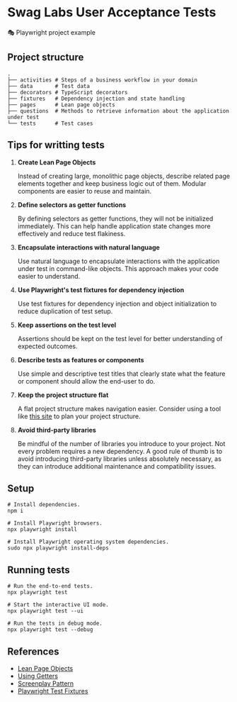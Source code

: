 # Swag Labs User Acceptance Tests

🎭 Playwright project example

## Project structure

```Shell
.
├── activities # Steps of a business workflow in your domain
├── data       # Test data
├── decorators # TypeScript decorators
├── fixtures   # Dependency injection and state handling
├── pages      # Lean page objects
├── questions  # Methods to retrieve information about the application under test
└── tests      # Test cases
```

## Tips for writting tests

1. **Create Lean Page Objects**

   Instead of creating large, monolithic page objects, describe related page elements together and keep business logic out of them. Modular components are easier to reuse and maintain.

2. **Define selectors as getter functions**

   By defining selectors as getter functions, they will not be initialized immediately. This can help handle application state changes more effectively and reduce test flakiness.

3. **Encapsulate interactions with natural language**

   Use natural language to encapsulate interactions with the application under test in command-like objects. This approach makes your code easier to understand.

4. **Use Playwright's test fixtures for dependency injection**

   Use test fixtures for dependency injection and object initialization to reduce duplication of test setup.

5. **Keep assertions on the test level**

   Assertions should be kept on the test level for better understanding of expected outcomes.

6. **Describe tests as features or components**

   Use simple and descriptive test titles that clearly state what the feature or component should allow the end-user to do.

7. **Keep the project structure flat**

   A flat project structure makes navigation easier. Consider using a tool like [this site](https://tree.nathanfriend.io/) to plan your project structure.

8. **Avoid third-party libraries**

   Be mindful of the number of libraries you introduce to your project. Not every problem requires a new dependency. A good rule of thumb is to avoid introducing third-party libraries unless absolutely necessary, as they can introduce additional maintenance and compatibility issues.

## Setup

```Shell
# Install dependencies.
npm i

# Install Playwright browsers.
npx playwright install

# Install Playwright operating system dependencies.
sudo npx playwright install-deps
```

## Running tests

```Shell
# Run the end-to-end tests.
npx playwright test

# Start the interactive UI mode.
npx playwright test --ui

# Run the tests in debug mode.
npx playwright test --debug
```

## References

- [Lean Page Objects](https://johnfergusonsmart.com/page-objects-that-suck-less-tips-for-writing-more-maintainable-page-objects/)
- [Using Getters](https://webdriver.io/docs/pageobjects/#get--ing-your-selectors)
- [Screenplay Pattern](https://serenity-js.org/handbook/design/screenplay-pattern/)
- [Playwright Test Fixtures](https://playwright.dev/docs/test-fixtures)
